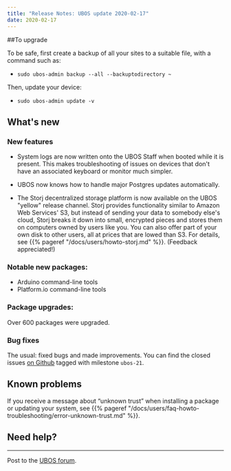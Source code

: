 ```yaml
---
title: "Release Notes: UBOS update 2020-02-17"
date: 2020-02-17
---
```



##To upgrade

To be safe, first create a backup of all your sites to a suitable file, with a
command such as:

* ``sudo ubos-admin backup --all --backuptodirectory ~``

Then, update your device:

* ``sudo ubos-admin update -v``

## What's new

### New features

* System logs are now written onto the UBOS Staff when booted while it is present. This
  makes troubleshooting of issues on devices that don't have an associated keyboard or
  monitor much simpler.

* UBOS now knows how to handle major Postgres updates automatically.

* The Storj decentralized storage platform is now available on the UBOS "yellow"
  release channel. Storj provides functionality similar to Amazon Web Services' S3,
  but instead of sending your data to somebody else's cloud, Storj breaks it down into
  small, encrypted pieces and stores them on computers owned by users like you. You can
  also offer part of your own disk to other users, all at prices that are lowed than
  S3. For details, see {{% pageref "/docs/users/howto-storj.md" %}}. (Feedback
  appreciated!)

### Notable new packages:

* Arduino command-line tools
* Platform.io command-line tools

### Package upgrades:

Over 600 packages were upgraded.

### Bug fixes

The usual: fixed bugs and made improvements. You can find the closed issues
[on Github](https://github.com/uboslinux/) tagged with milestone ``ubos-21``.

## Known problems

If you receive a message about “unknown trust” when installing a package or updating
your system, see {{% pageref "/docs/users/faq-howto-troubleshooting/error-unknown-trust.md" %}}.

## Need help?
----------

Post to the [UBOS forum](https://forum.ubos.net/).

